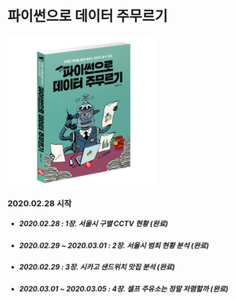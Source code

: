 # 파이썬으로 데이터 주무르기

<img src="./img/title.jpg" width="300" height="300"></img>

### 2020.02.28 시작

- ##### 2020.02.28 : 1장. 서울시 구별 CCTV 현황 (완료)
- ##### 2020.02.29 ~ 2020.03.01 : 2장. 서울시 범죄 현황 분석 (완료)
- ##### 2020.02.29 : 3장. 시카고 샌드위치 맛집 분석 (완료)
- ##### 2020.03.01 ~ 2020.03.05 : 4장. 셀프 주유소는 정말 저렴할까 (완료)
